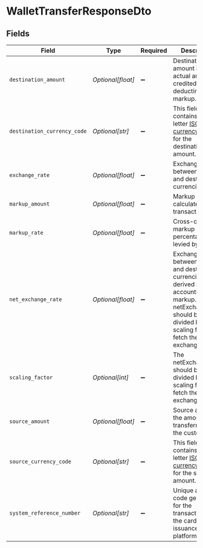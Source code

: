 # WalletTransferResponseDto


## Fields

| Field                                                                                                                                                                                       | Type                                                                                                                                                                                        | Required                                                                                                                                                                                    | Description                                                                                                                                                                                 | Example                                                                                                                                                                                     |
| ------------------------------------------------------------------------------------------------------------------------------------------------------------------------------------------- | ------------------------------------------------------------------------------------------------------------------------------------------------------------------------------------------- | ------------------------------------------------------------------------------------------------------------------------------------------------------------------------------------------- | ------------------------------------------------------------------------------------------------------------------------------------------------------------------------------------------- | ------------------------------------------------------------------------------------------------------------------------------------------------------------------------------------------- |
| `destination_amount`                                                                                                                                                                        | *Optional[float]*                                                                                                                                                                           | :heavy_minus_sign:                                                                                                                                                                          | Destination amount is the actual amount credited after deducting Fx and markup.                                                                                                             | 549.07                                                                                                                                                                                      |
| `destination_currency_code`                                                                                                                                                                 | *Optional[str]*                                                                                                                                                                             | :heavy_minus_sign:                                                                                                                                                                          | This field contains the 3-letter [ISO-4217 currency code](https://www.iso.org/iso-4217-currency-codes.html) for the destination amount.                                                     | INR                                                                                                                                                                                         |
| `exchange_rate`                                                                                                                                                                             | *Optional[float]*                                                                                                                                                                           | :heavy_minus_sign:                                                                                                                                                                          | Exchange rate between source and destination currencies.                                                                                                                                    | 54.934                                                                                                                                                                                      |
| `markup_amount`                                                                                                                                                                             | *Optional[float]*                                                                                                                                                                           | :heavy_minus_sign:                                                                                                                                                                          | Markup amount calculated on the transaction.                                                                                                                                                | 0.27                                                                                                                                                                                        |
| `markup_rate`                                                                                                                                                                               | *Optional[float]*                                                                                                                                                                           | :heavy_minus_sign:                                                                                                                                                                          | Cross-currency markup percentage levied by NIUM.                                                                                                                                            | 0.027467                                                                                                                                                                                    |
| `net_exchange_rate`                                                                                                                                                                         | *Optional[float]*                                                                                                                                                                           | :heavy_minus_sign:                                                                                                                                                                          | Exchange rate between source and destination currencies derived after accounting for markup. The netExchangeRate should be divided by the scaling factor to fetch the actual exchange rate. | 54.906533                                                                                                                                                                                   |
| `scaling_factor`                                                                                                                                                                            | *Optional[int]*                                                                                                                                                                             | :heavy_minus_sign:                                                                                                                                                                          | The netExchangeRate should be divided by the scaling factor to fetch the actual exchange rate.                                                                                              | 1                                                                                                                                                                                           |
| `source_amount`                                                                                                                                                                             | *Optional[float]*                                                                                                                                                                           | :heavy_minus_sign:                                                                                                                                                                          | Source amount is the amount transferred by the customer.                                                                                                                                    | 10                                                                                                                                                                                          |
| `source_currency_code`                                                                                                                                                                      | *Optional[str]*                                                                                                                                                                             | :heavy_minus_sign:                                                                                                                                                                          | This field contains the 3-letter [ISO-4217 currency code](https://www.iso.org/iso-4217-currency-codes.html) for the source amount.                                                          | SGD                                                                                                                                                                                         |
| `system_reference_number`                                                                                                                                                                   | *Optional[str]*                                                                                                                                                                             | :heavy_minus_sign:                                                                                                                                                                          | Unique auth code generated for the transaction by the card issuance platform.                                                                                                               | CP2919853847                                                                                                                                                                                |